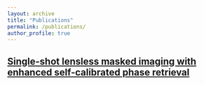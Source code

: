 ```yaml
---
layout: archive
title: "Publications"
permalink: /publications/
author_profile: true
---
```


## [Single-shot lensless masked imaging with enhanced self-calibrated phase retrieval](/_publications/number-6.md)
